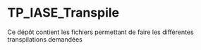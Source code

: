 # TP_IASE_Transpile
Ce dépôt contient les fichiers permettant de faire les différentes transpilations demandées
